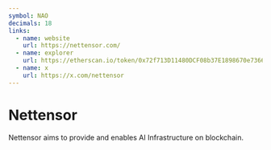 ```yaml
---
symbol: NAO
decimals: 18
links:
  - name: website
    url: https://nettensor.com/
  - name: explorer
    url: https://etherscan.io/token/0x72f713D11480DCF08b37E1898670e736688D218d
  - name: x
    url: https://x.com/nettensor
---
```


# Nettensor

Nettensor aims to provide and enables AI Infrastructure on blockchain.
